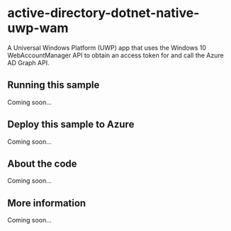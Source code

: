 # active-directory-dotnet-native-uwp-wam
A Universal Windows Platform (UWP) app that uses the Windows 10 WebAccountManager API to obtain an access token for and call the Azure AD Graph API. 
## Running this sample
Coming soon...
## Deploy this sample to Azure
Coming soon...
## About the code
Coming soon...
## More information
Coming soon...